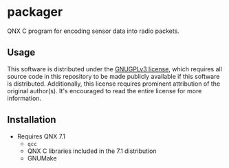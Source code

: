# packager

QNX C program for encoding sensor data into radio packets.

## Usage

This software is distributed under the [GNUGPLv3 license](./LICENSE), which requires all source code in this repository
to be made publicly available if this software is distributed. Additionally, this license requires prominent attribution
of the original author(s). It's encouraged to read the entire license for more information.

## Installation

- Requires QNX 7.1
  - `qcc`
  - QNX C libraries included in the 7.1 distribution
  - GNUMake
